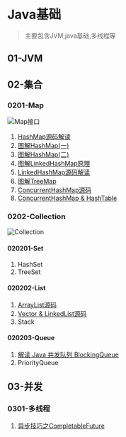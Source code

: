 # Java基础
 > 主要包含JVM,java基础,多线程等

## 01-JVM

## 02-集合
### 0201-Map
![Map接口](https://github.com/hsfxuebao/java-study/blob/master/src/main/01-Java%E5%9F%BA%E7%A1%80/Figure/01-Map%E6%8E%A5%E5%8F%A3%E7%BB%A7%E6%89%BF%E5%85%B3%E7%B3%BB.png)
1. [HashMap源码解读](https://juejin.im/post/5e4222b0518825492e494e19) 
2. [图解HashMap(一) ](https://juejin.im/post/5e7b47acf265da573d61cff5)
3. [图解HashMap(二)](https://juejin.im/post/5e7b48c46fb9a07cdb469e66) 
4. [图解LinkedHashMap原理](https://juejin.im/post/5e74c4016fb9a07ca601c97a) 
5. [LinkedHashMap源码解读](https://juejin.im/post/5e42242be51d4526c654b4e1)  
6. [图解TreeMap](https://juejin.im/post/5e7b4f2a5188255e277a3a8e)  
7. [ConcurrentHashMap源码 ](https://juejin.im/post/5e421fc0e51d4526c5509f54) 
8. [ConcurrentHashMap & HashTable](https://juejin.im/post/5e42249fe51d4526cc3b17f0)  

### 0202-Collection

![Collection](https://github.com/hsfxuebao/java-study/blob/master/src/main/01-Java基础/Figure/02-Collection继承关系图.png)

#### 020201-Set

1. HashSet
2. TreeSet

#### 020202-List

1. [ArrayList源码](https://juejin.im/post/5e422191518825492c04f68f)
2. [Vector & LinkedList源码](https://juejin.im/post/5e422204e51d4526e418f39b)
3. Stack

#### 020203-Queue

1. [解读 Java 并发队列 BlockingQueue](https://juejin.im/post/5e7b53d16fb9a07c951d045c)
2. PriorityQueue

## 03-并发
### 0301-多线程
1. [异步技巧之CompletableFuture](https://juejin.im/post/5e7abaaae51d452716052f86)
   
 
## 
